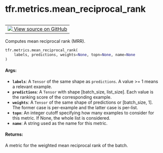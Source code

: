 <div itemscope itemtype="http://developers.google.com/ReferenceObject">
<meta itemprop="name" content="tfr.metrics.mean_reciprocal_rank" />
<meta itemprop="path" content="Stable" />
</div>

# tfr.metrics.mean_reciprocal_rank

<!-- Insert buttons and diff -->

<table class="tfo-notebook-buttons tfo-api" align="left">

<td>
  <a target="_blank" href="https://github.com/tensorflow/ranking/tree/master/tensorflow_ranking/python/metrics.py">
    <img src="https://www.tensorflow.org/images/GitHub-Mark-32px.png" />
    View source on GitHub
  </a>
</td></table>

Computes mean reciprocal rank (MRR).

```python
tfr.metrics.mean_reciprocal_rank(
    labels, predictions, weights=None, topn=None, name=None
)
```

<!-- Placeholder for "Used in" -->

#### Args:

*   <b>`labels`</b>: A `Tensor` of the same shape as `predictions`. A value >= 1
    means a relevant example.
*   <b>`predictions`</b>: A `Tensor` with shape [batch_size, list_size]. Each
    value is the ranking score of the corresponding example.
*   <b>`weights`</b>: A `Tensor` of the same shape of predictions or
    [batch_size, 1]. The former case is per-example and the latter case is
    per-list.
*   <b>`topn`</b>: An integer cutoff specifying how many examples to consider
    for this metric. If None, the whole list is considered.
*   <b>`name`</b>: A string used as the name for this metric.

#### Returns:

A metric for the weighted mean reciprocal rank of the batch.
